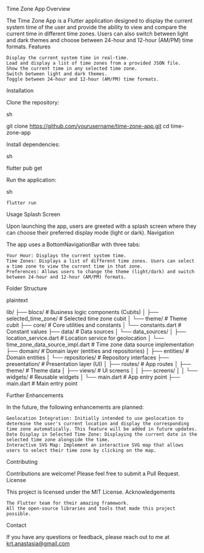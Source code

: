 Time Zone App
Overview

The Time Zone App is a Flutter application designed to display the current system time of the user and provide the ability to view and compare the current time in different time zones. Users can also switch between light and dark themes and choose between 24-hour and 12-hour (AM/PM) time formats.
Features

    Display the current system time in real-time.
    Load and display a list of time zones from a provided JSON file.
    Show the current time in any selected time zone.
    Switch between light and dark themes.
    Toggle between 24-hour and 12-hour (AM/PM) time formats.

Installation

Clone the repository:

sh

git clone https://github.com/yourusername/time-zone-app.git
cd time-zone-app

Install dependencies:

sh

flutter pub get

Run the application:

sh

    flutter run

Usage
Splash Screen

Upon launching the app, users are greeted with a splash screen where they can choose their preferred display mode (light or dark).
Navigation

The app uses a BottomNavigationBar with three tabs:

    Your Hour: Displays the current system time.
    Time Zones: Displays a list of different time zones. Users can select a time zone to view the current time in that zone.
    Preferences: Allows users to change the theme (light/dark) and switch between 24-hour and 12-hour (AM/PM) formats.

Folder Structure

plaintext

lib/
├── blocs/                     # Business logic components (Cubits)
│   ├── selected_time_zone/    # Selected time zone cubit
│   └── theme/                 # Theme cubit
├── core/                      # Core utilities and constants
│   └── constants.dart         # Constant values
├── data/                      # Data sources
│   └── data_sources/
│       ├── location_service.dart   # Location service for geolocation
│       └── time_zone_data_source_impl.dart  # Time zone data source implementation
├── domain/                    # Domain layer (entities and repositories)
│   ├── entities/              # Domain entities
│   └── repositories/          # Repository interfaces
├── presentation/              # Presentation layer (UI)
│   ├── routes/                # App routes
│   ├── theme/                 # Theme data
│   ├── views/                 # UI screens
│   │   ├── screens/
│   │   └── widgets/           # Reusable widgets
│   └── main.dart              # App entry point
├── main.dart                  # Main entry point

Further Enhancements

In the future, the following enhancements are planned:

    Geolocation Integration: Initially intended to use geolocation to determine the user's current location and display the corresponding time zone automatically. This feature will be added in future updates.
    Date Display in Selected Time Zone: Displaying the current date in the selected time zone alongside the time.
    Interactive SVG Map: Implement an interactive SVG map that allows users to select their time zone by clicking on the map.

Contributing

Contributions are welcome! Please feel free to submit a Pull Request.
License

This project is licensed under the MIT License.
Acknowledgements

    The Flutter team for their amazing framework.
    All the open-source libraries and tools that made this project possible.

Contact

If you have any questions or feedback, please reach out to me at krt.anastasia@gmail.com